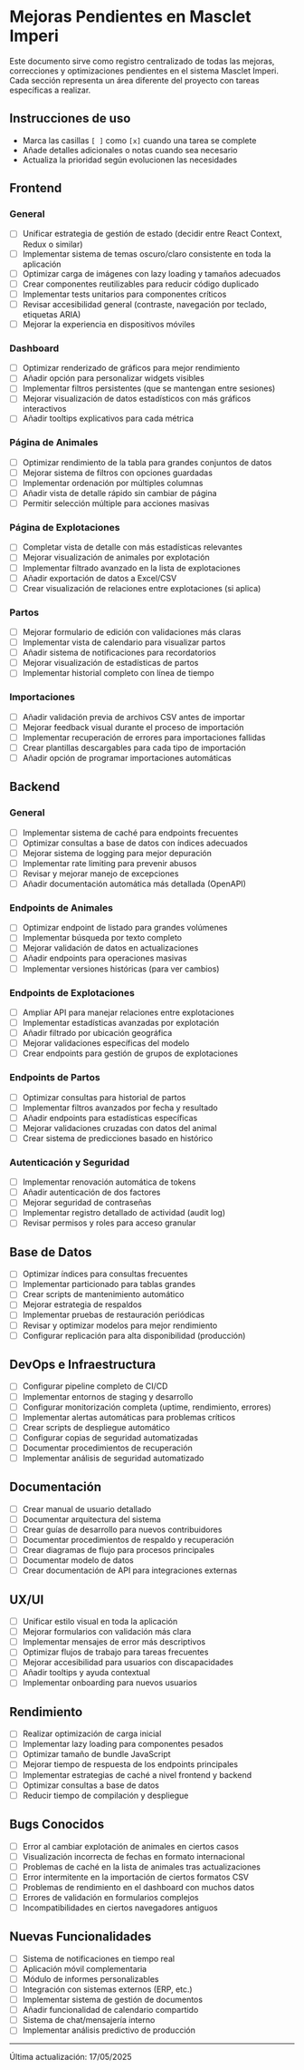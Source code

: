 # Mejoras Pendientes en Masclet Imperi

Este documento sirve como registro centralizado de todas las mejoras, correcciones y optimizaciones pendientes en el sistema Masclet Imperi. Cada sección representa un área diferente del proyecto con tareas específicas a realizar.

## Instrucciones de uso

- Marca las casillas `[ ]` como `[x]` cuando una tarea se complete
- Añade detalles adicionales o notas cuando sea necesario
- Actualiza la prioridad según evolucionen las necesidades

## Frontend

### General

- [ ] Unificar estrategia de gestión de estado (decidir entre React Context, Redux o similar)
- [ ] Implementar sistema de temas oscuro/claro consistente en toda la aplicación
- [ ] Optimizar carga de imágenes con lazy loading y tamaños adecuados
- [ ] Crear componentes reutilizables para reducir código duplicado
- [ ] Implementar tests unitarios para componentes críticos
- [ ] Revisar accesibilidad general (contraste, navegación por teclado, etiquetas ARIA)
- [ ] Mejorar la experiencia en dispositivos móviles

### Dashboard

- [ ] Optimizar renderizado de gráficos para mejor rendimiento
- [ ] Añadir opción para personalizar widgets visibles
- [ ] Implementar filtros persistentes (que se mantengan entre sesiones)
- [ ] Mejorar visualización de datos estadísticos con más gráficos interactivos
- [ ] Añadir tooltips explicativos para cada métrica

### Página de Animales

- [ ] Optimizar rendimiento de la tabla para grandes conjuntos de datos
- [ ] Mejorar sistema de filtros con opciones guardadas
- [ ] Implementar ordenación por múltiples columnas
- [ ] Añadir vista de detalle rápido sin cambiar de página
- [ ] Permitir selección múltiple para acciones masivas

### Página de Explotaciones

- [ ] Completar vista de detalle con más estadísticas relevantes
- [ ] Mejorar visualización de animales por explotación
- [ ] Implementar filtrado avanzado en la lista de explotaciones
- [ ] Añadir exportación de datos a Excel/CSV
- [ ] Crear visualización de relaciones entre explotaciones (si aplica)

### Partos

- [ ] Mejorar formulario de edición con validaciones más claras
- [ ] Implementar vista de calendario para visualizar partos
- [ ] Añadir sistema de notificaciones para recordatorios
- [ ] Mejorar visualización de estadísticas de partos
- [ ] Implementar historial completo con línea de tiempo

### Importaciones

- [ ] Añadir validación previa de archivos CSV antes de importar
- [ ] Mejorar feedback visual durante el proceso de importación
- [ ] Implementar recuperación de errores para importaciones fallidas
- [ ] Crear plantillas descargables para cada tipo de importación
- [ ] Añadir opción de programar importaciones automáticas

## Backend

### General

- [ ] Implementar sistema de caché para endpoints frecuentes
- [ ] Optimizar consultas a base de datos con índices adecuados
- [ ] Mejorar sistema de logging para mejor depuración
- [ ] Implementar rate limiting para prevenir abusos
- [ ] Revisar y mejorar manejo de excepciones
- [ ] Añadir documentación automática más detallada (OpenAPI)

### Endpoints de Animales

- [ ] Optimizar endpoint de listado para grandes volúmenes
- [ ] Implementar búsqueda por texto completo
- [ ] Mejorar validación de datos en actualizaciones
- [ ] Añadir endpoints para operaciones masivas
- [ ] Implementar versiones históricas (para ver cambios)

### Endpoints de Explotaciones

- [ ] Ampliar API para manejar relaciones entre explotaciones
- [ ] Implementar estadísticas avanzadas por explotación
- [ ] Añadir filtrado por ubicación geográfica
- [ ] Mejorar validaciones específicas del modelo
- [ ] Crear endpoints para gestión de grupos de explotaciones

### Endpoints de Partos

- [ ] Optimizar consultas para historial de partos
- [ ] Implementar filtros avanzados por fecha y resultado
- [ ] Añadir endpoints para estadísticas específicas
- [ ] Mejorar validaciones cruzadas con datos del animal
- [ ] Crear sistema de predicciones basado en histórico

### Autenticación y Seguridad

- [ ] Implementar renovación automática de tokens
- [ ] Añadir autenticación de dos factores
- [ ] Mejorar seguridad de contraseñas
- [ ] Implementar registro detallado de actividad (audit log)
- [ ] Revisar permisos y roles para acceso granular

## Base de Datos

- [ ] Optimizar índices para consultas frecuentes
- [ ] Implementar particionado para tablas grandes
- [ ] Crear scripts de mantenimiento automático
- [ ] Mejorar estrategia de respaldos
- [ ] Implementar pruebas de restauración periódicas
- [ ] Revisar y optimizar modelos para mejor rendimiento
- [ ] Configurar replicación para alta disponibilidad (producción)

## DevOps e Infraestructura

- [ ] Configurar pipeline completo de CI/CD
- [ ] Implementar entornos de staging y desarrollo
- [ ] Configurar monitorización completa (uptime, rendimiento, errores)
- [ ] Implementar alertas automáticas para problemas críticos
- [ ] Crear scripts de despliegue automático
- [ ] Configurar copias de seguridad automatizadas
- [ ] Documentar procedimientos de recuperación
- [ ] Implementar análisis de seguridad automatizado

## Documentación

- [ ] Crear manual de usuario detallado
- [ ] Documentar arquitectura del sistema
- [ ] Crear guías de desarrollo para nuevos contribuidores
- [ ] Documentar procedimientos de respaldo y recuperación
- [ ] Crear diagramas de flujo para procesos principales
- [ ] Documentar modelo de datos
- [ ] Crear documentación de API para integraciones externas

## UX/UI

- [ ] Unificar estilo visual en toda la aplicación
- [ ] Mejorar formularios con validación más clara
- [ ] Implementar mensajes de error más descriptivos
- [ ] Optimizar flujos de trabajo para tareas frecuentes
- [ ] Mejorar accesibilidad para usuarios con discapacidades
- [ ] Añadir tooltips y ayuda contextual
- [ ] Implementar onboarding para nuevos usuarios

## Rendimiento

- [ ] Realizar optimización de carga inicial
- [ ] Implementar lazy loading para componentes pesados
- [ ] Optimizar tamaño de bundle JavaScript
- [ ] Mejorar tiempo de respuesta de los endpoints principales
- [ ] Implementar estrategias de caché a nivel frontend y backend
- [ ] Optimizar consultas a base de datos
- [ ] Reducir tiempo de compilación y despliegue

## Bugs Conocidos

- [ ] Error al cambiar explotación de animales en ciertos casos
- [ ] Visualización incorrecta de fechas en formato internacional
- [ ] Problemas de caché en la lista de animales tras actualizaciones
- [ ] Error intermitente en la importación de ciertos formatos CSV
- [ ] Problemas de rendimiento en el dashboard con muchos datos
- [ ] Errores de validación en formularios complejos
- [ ] Incompatibilidades en ciertos navegadores antiguos

## Nuevas Funcionalidades

- [ ] Sistema de notificaciones en tiempo real
- [ ] Aplicación móvil complementaria
- [ ] Módulo de informes personalizables
- [ ] Integración con sistemas externos (ERP, etc.)
- [ ] Implementar sistema de gestión de documentos
- [ ] Añadir funcionalidad de calendario compartido
- [ ] Sistema de chat/mensajería interno
- [ ] Implementar análisis predictivo de producción

---

Última actualización: 17/05/2025
